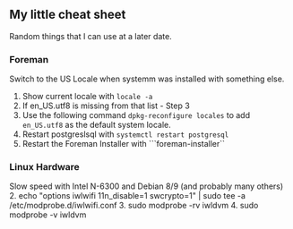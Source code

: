 ## My little cheat sheet

Random things that I can use at a later date.

### Foreman

Switch to the US Locale when systemm was installed with something else.
1. Show current locale with ```locale -a```
2. If en_US.utf8 is missing from that list - Step 3
3. Use the following command ```dpkg-reconfigure locales``` to add ```en_US.utf8``` as the default system locale.
4. Restart postgreslsql with ```systemctl restart postgresql```
5. Restart the Foreman Installer with ```foreman-installer``

### Linux Hardware
Slow speed with Intel N-6300 and Debian 8/9 (and probably many others)
2. echo "options iwlwifi 11n_disable=1 swcrypto=1" | sudo tee -a /etc/modprobe.d/iwlwifi.conf
3. sudo modprobe -rv iwldvm
4. sudo modprobe -v iwldvm

